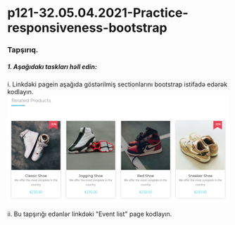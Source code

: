 # p121-32.05.04.2021-Practice-responsiveness-bootstrap


### Tapşırıq.

##### 1. Aşağıdakı taskları həll edin:
i. Linkdəki pagein aşağıda göstərilmiş sectionlarını bootstrap istifadə edərək kodlayın.
![task image](https://github.com/Shohrat-Code/p121-28.29.03.2021-Gradient-transform-animation/blob/f2e110172f0d4190a0324587cac793904244348c/task.PNG)


ii. Bu tapşırığı edənlər linkdəki "Event list" page kodlayın.
